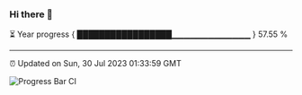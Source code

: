 ### Hi there 👋

⏳ Year progress { █████████████████▁▁▁▁▁▁▁▁▁▁▁▁▁ } 57.55 %

---

⏰ Updated on Sun, 30 Jul 2023 01:33:59 GMT

![Progress Bar CI](https://github.com/liununu/liununu/workflows/Progress%20Bar%20CI/badge.svg)
